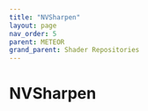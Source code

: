 ```yaml
---
title: "NVSharpen"
layout: page
nav_order: 5
parent: METEOR
grand_parent: Shader Repositories
---
```


# NVSharpen